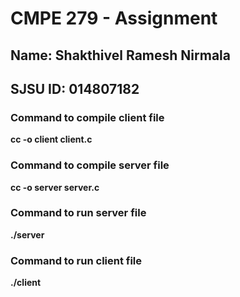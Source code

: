 # CMPE 279 - Assignment

## Name: Shakthivel Ramesh Nirmala
## SJSU ID: 014807182

### Command to compile client file
**cc -o client client.c**

### Command to compile server file
**cc -o server server.c**

### Command to run server file
**./server**

### Command to run client file
**./client**
